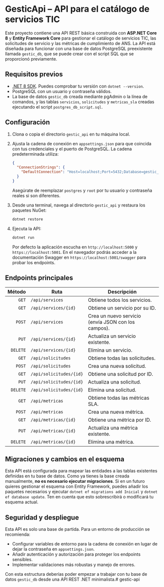 # GesticApi – API para el catálogo de servicios TIC

Este proyecto contiene una API REST básica construida con **ASP.NET Core 8** y **Entity Framework Core** para gestionar el catálogo de servicios TIC, las solicitudes de servicio y las métricas de cumplimiento de ANS. La API está diseñada para funcionar con una base de datos PostgreSQL preexistente llamada `gestic_db`, que se puede crear con el script SQL que se proporcionó previamente.

## Requisitos previos

- [.NET 8 SDK](https://dotnet.microsoft.com/). Puedes comprobar tu versión con `dotnet --version`.
- PostgreSQL con un usuario y contraseña válidos.
- La base de datos `gestic_db` creada mediante pgAdmin o la línea de comandos, y las tablas `servicios`, `solicitudes` y `metricas_sla` creadas ejecutando el script `postgres_db_script.sql`.

## Configuración

1. Clona o copia el directorio `gestic_api` en tu máquina local.
2. Ajusta la cadena de conexión en `appsettings.json` para que coincida con tus credenciales y el puerto de PostgreSQL. La cadena predeterminada utiliza:
   
   ```json
   {
     "ConnectionStrings": {
       "DefaultConnection": "Host=localhost;Port=5432;Database=gestic_db;Username=postgres;Password=root"
     }
   }
   ```
   
   Asegúrate de reemplazar `postgres` y `root` por tu usuario y contraseña reales si son diferentes.

3. Desde una terminal, navega al directorio `gestic_api` y restaura los paquetes NuGet:
   ```bash
   dotnet restore
   ```

4. Ejecuta la API:
   ```bash
   dotnet run
   ```
   Por defecto la aplicación escucha en `http://localhost:5000` y `https://localhost:5001`. En el navegador podrás acceder a la documentación Swagger en `https://localhost:5001/swagger` para probar los endpoints.

## Endpoints principales

| Método | Ruta | Descripción |
|-------:|------|-------------|
| `GET`  | `/api/services` | Obtiene todos los servicios. |
| `GET`  | `/api/services/{id}` | Obtiene un servicio por su ID. |
| `POST` | `/api/services` | Crea un nuevo servicio (envía JSON con los campos). |
| `PUT`  | `/api/services/{id}` | Actualiza un servicio existente. |
| `DELETE` | `/api/services/{id}` | Elimina un servicio. |
| `GET`  | `/api/solicitudes` | Obtiene todas las solicitudes. |
| `POST` | `/api/solicitudes` | Crea una nueva solicitud. |
| `GET`  | `/api/solicitudes/{id}` | Obtiene una solicitud por ID. |
| `PUT`  | `/api/solicitudes/{id}` | Actualiza una solicitud. |
| `DELETE` | `/api/solicitudes/{id}` | Elimina una solicitud. |
| `GET`  | `/api/metricas` | Obtiene todas las métricas SLA. |
| `POST` | `/api/metricas` | Crea una nueva métrica. |
| `GET`  | `/api/metricas/{id}` | Obtiene una métrica por ID. |
| `PUT`  | `/api/metricas/{id}` | Actualiza una métrica existente. |
| `DELETE` | `/api/metricas/{id}` | Elimina una métrica. |

## Migraciones y cambios en el esquema

Esta API está configurada para mapear las entidades a las tablas existentes definidas en tu base de datos. Como ya tienes la base creada manualmente, **no es necesario ejecutar migraciones**. Si en un futuro quieres gestionar el esquema con Entity Framework, puedes añadir los paquetes necesarios y ejecutar `dotnet ef migrations add Inicial` y `dotnet ef database update`. Ten en cuenta que esto sobrescribirá o modificará tu esquema actual.

## Seguridad y despliegue

Esta API es solo una base de partida. Para un entorno de producción se recomienda:

- Configurar variables de entorno para la cadena de conexión en lugar de dejar la contraseña en `appsettings.json`.
- Añadir autenticación y autorización para proteger los endpoints sensibles.
- Implementar validaciones más robustas y manejo de errores.

Con esta estructura deberías poder empezar a trabajar con tu base de datos `gestic_db` desde una API REST .NET minimalista.# gestic-api
